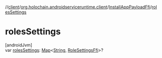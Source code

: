 //[client](../../../index.md)/[org.holochain.androidserviceruntime.client](../index.md)/[InstallAppPayloadFfi](index.md)/[rolesSettings](roles-settings.md)

# rolesSettings

[androidJvm]\
var [rolesSettings](roles-settings.md): [Map](https://kotlinlang.org/api/core/kotlin-stdlib/kotlin.collections/-map/index.html)&lt;[String](https://kotlinlang.org/api/core/kotlin-stdlib/kotlin/-string/index.html), [RoleSettingsFfi](../-role-settings-ffi/index.md)&gt;?